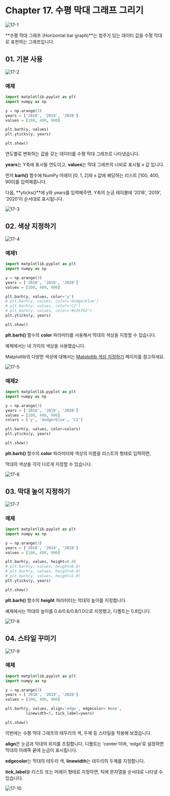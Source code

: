 # Chapter 17. 수평 막대 그래프 그리기

![17-1](image/17/17-1.png)

**수평 막대 그래프 (Horizontal bar graph)**는 범주가 있는 데이터 값을 수평 막대로 표현하는 그래프입니다.



## 01. 기본 사용

![17-2](image/17/17-2.png)

### 예제

```python
import matplotlib.pyplot as plt
import numpy as np

y = np.arange(3)
years = ['2018', '2019', '2020']
values = [100, 400, 900]

plt.barh(y, values)
plt.yticks(y, years)

plt.show()
```

연도별로 변화하는 값을 갖는 데이터를 수평 막대 그래프로 나타냈습니다.

**years**는 Y축에 표시될 연도이고, **values**는 막대 그래프의 너비로 표시될 x 값 입니다.

먼저 **barh()** 함수에 NumPy 어레이 [0, 1, 2]와 x 값에 해당하는 리스트 [100, 400, 900]를 입력해줍니다.

다음, **yticks()**에 y와 years를 입력해주면, Y축의 눈금 레이블에 ‘2018’, ‘2019’, ‘2020’이 순서대로 표시됩니다.

![17-3](image/17/17-3.png)



## 02. 색상 지정하기

![17-4](image/17/17-4.png)

### 예제1

```python
import matplotlib.pyplot as plt
import numpy as np

y = np.arange(3)
years = ['2018', '2019', '2020']
values = [100, 400, 900]

plt.barh(y, values, color='y')
# plt.barh(y, values, color='dodgerblue')
# plt.barh(y, values, color='C2')
# plt.barh(y, values, color='#e35f62')
plt.yticks(y, years)

plt.show()
```

**plt.barh()** 함수의 **color** 파라미터를 사용해서 막대의 색상을 지정할 수 있습니다.

예제에서는 네 가지의 색상을 사용했습니다.

Matplotlib의 다양한 색상에 대해서는 [Matplotlib 색상 지정하기](https://wikidocs.net/92085) 페이지를 참고하세요.

![17-5](image/17/17-5.png)



### 예제2

```python
import matplotlib.pyplot as plt
import numpy as np

y = np.arange(3)
years = ['2018', '2019', '2020']
values = [100, 400, 900]
colors = ['y', 'dodgerblue', 'C2']

plt.barh(y, values, color=colors)
plt.yticks(y, years)

plt.show()
```

**plt.barh()** 함수의 **color** 파라미터에 색상의 이름을 리스트의 형태로 입력하면,

막대의 색상을 각각 다르게 지정할 수 있습니다.

![17-6](image/17/17-6.png)



## 03. 막대 높이 지정하기

![17-7](image/17/17-7.png)

### 예제

```python
import matplotlib.pyplot as plt
import numpy as np

y = np.arange(3)
years = ['2018', '2019', '2020']
values = [100, 400, 900]

plt.barh(y, values, height=0.4)
# plt.barh(y, values, height=0.6)
# plt.barh(y, values, height=0.8)
# plt.barh(y, values, height=1.0)
plt.yticks(y, years)

plt.show()
```

**plt.barh()** 함수의 **height** 파라미터는 막대의 높이를 지정합니다.

예제에서는 막대의 높이를 0.4/0.6/0.8/1.0으로 지정했고, 디폴트는 0.8입니다.

![17-8](image/17/17-8.png)



## 04. 스타일 꾸미기

![17-9](image/17/17-9.png)

### 예제

```python
import matplotlib.pyplot as plt
import numpy as np

y = np.arange(3)
years = ['2018', '2019', '2020']
values = [100, 400, 900]

plt.barh(y, values, align='edge', edgecolor='#eee',
         linewidth=5, tick_label=years)

plt.show()
```

이번에는 수평 막대 그래프의 테두리의 색, 두께 등 스타일을 적용해 보겠습니다.

**align**은 눈금과 막대의 위치를 조절합니다. 디폴트는 ‘center’이며, ‘edge’로 설정하면 막대의 아래쪽 끝에 눈금이 표시됩니다.

**edgecolor**는 막대의 테두리 색, **linewidth**는 테두리의 두께를 지정합니다.

**tick_label**을 리스트 또는 어레이 형태로 지정하면, 틱에 문자열을 순서대로 나타낼 수 있습니다.

![17-10](image/17/17-10.png)